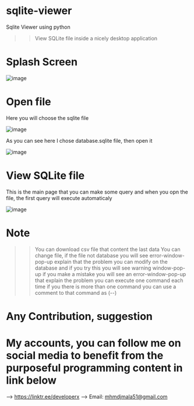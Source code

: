 # sqlite-viewer
Sqlite Viewer using python

>> View SQLite file inside a nicely desktop application


# Splash Screen

![image](https://user-images.githubusercontent.com/70474875/171047282-c71ed23f-e0c4-414f-b068-cdb848182a96.png)


# Open file

Here you will choose the sqlite file

![image](https://user-images.githubusercontent.com/70474875/171055012-61be3546-02bb-43ac-bb44-62b2529424e0.png)

As you can see here I chose database.sqlite file, then open it

![image](https://user-images.githubusercontent.com/70474875/171055049-ac04f897-c88e-46f2-80b5-3a9edd9fcc4f.png)


# View SQLite file

This is the main page that you can make some query and when you opn the file, the first query will execute automaticaly

![image](https://user-images.githubusercontent.com/70474875/171054944-747d1ae9-d818-4ce3-b097-b7cccdf0cc5b.png)


# Note

>> You can download csv file that content the last data 
>> You can change file, if the file not database you will see error-window-pop-up explain that the problem
>> you can modify on the database and if you try this you will see warning window-pop-up
>> if you make a mistake you will see an error-window-pop-up that explain the problem
>> you can execute one command each time if you there is more than one command you can use a comment to that command as (--)


# Any Contribution, suggestion

# My accounts, you can follow me on social media to benefit from the purposeful programming content in link below

--> https://linktr.ee/developerx
--> Email: mhmdjmala51@gmail.com



